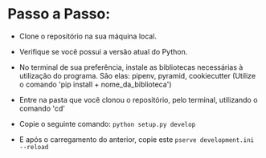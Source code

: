 <h1> Passo a Passo: </h1>


 - Clone o repositório na sua máquina local.

 - Verifique se você possui a versão atual do Python.

 - No terminal de sua preferência, instale as bibliotecas necessárias à utilização
   do programa. São elas: pipenv, pyramid, cookiecutter (Utilize o comando 'pip install + nome_da_biblioteca')
   
 - Entre na pasta que você clonou o repositório, pelo terminal, utilizando o comando 'cd'

 - Copie o seguinte comando: `python setup.py develop`

 - E após o carregamento do anterior, copie este `pserve development.ini --reload`
